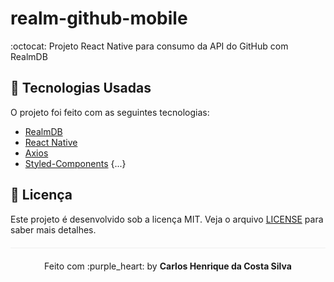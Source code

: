 # realm-github-mobile
:octocat: Projeto React Native para consumo da API do GitHub com RealmDB

## :rocket: Tecnologias Usadas

O projeto foi feito com as seguintes tecnologias:

- [RealmDB](https://realm.io/products/realm-database/)
- [React Native](https://reactnative.dev/)
- [Axios](https://github.com/axios/axios)
- [Styled-Components](https://styled-components.com/)
{...}

## :page_facing_up: Licença 
Este projeto é desenvolvido sob a licença MIT. Veja o arquivo [LICENSE](LICENSE.md) para saber mais detalhes.

<p align="center" style="margin-top: 20px; border-top: 1px solid #eee; padding-top: 20px;">Feito com :purple_heart: by <strong> Carlos Henrique da Costa Silva </strong> </p>

